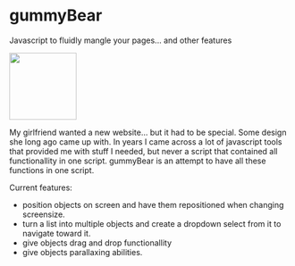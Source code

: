 # gummyBear
Javascript to fluidly mangle your pages... and other features

<img src="http://makernode.net/uploads/543d3362210757.3207486/gummybear.png" width="120px" />

My girlfriend wanted a new website... but it had to be special. Some design she long ago came up with. In years I came across a lot of javascript tools that provided me with stuff I needed, but never a script that contained all functionallity in one script. gummyBear is an attempt to have all these functions in one script.

Current features:

+ position objects on screen and have them repositioned when changing screensize.
+ turn a list into multiple objects and create a dropdown select from it to navigate toward it.
+ give objects drag and drop functionallity
+ give objects parallaxing abilities.

